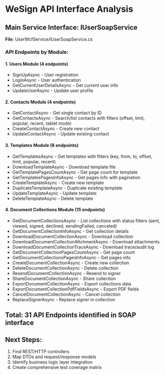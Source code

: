 # WeSign API Interface Analysis

## Main Service Interface: IUserSoapService
**File**: UserWcfService/IUserSoapService.cs

### API Endpoints by Module:

#### 1. Users Module (4 endpoints)
- SignUpAsync - User registration
- LoginAsync - User authentication  
- GetCurrentUserDetailsAsync - Get current user info
- UpdateUserAsync - Update user profile

#### 2. Contacts Module (4 endpoints)
- GetContactAsync - Get single contact by ID
- GetContactsAsync - Search/list contacts with filters (offset, limit, popular, recent, tablet mode)
- CreateContactAsync - Create new contact
- UpdateContactAsync - Update existing contact

#### 3. Templates Module (8 endpoints)
- GetTemplatesAsync - Get templates with filters (key, from, to, offset, limit, popular, recent)
- DownloadTemplateAsync - Download template file
- GetTemplatePagesCountAsync - Get page count for template
- GetTemplatesPagesInfoAsync - Get pages info with pagination
- CreateTemplateAsync - Create new template
- DuplicateTemplateAsync - Duplicate existing template
- UpdateTemplateAsync - Update template
- DeleteTemplateAsync - Delete template

#### 4. Document Collections Module (15 endpoints)
- GetDocumentCollectionsAsync - List collections with status filters (sent, viewed, signed, declined, sendingFailed, canceled)
- GetDocumentCollectionInfoAsync - Get collection details
- DownloadDocumentCollectionAsync - Download collection
- DownloadDocumentCollectionAttchmentAsync - Download attachments
- DownloadDocumentCollectionTraceAsync - Download trace/audit log
- GetDocumentCollectionPagesCountAsync - Get page count
- GetDocumentCollectionsPagesInfoAsync - Get pages info
- CreateDocumentCollectionAsync - Create new collection
- DeleteDocumentCollectionAsync - Delete collection
- ResendDocumentCollectionAsync - Resend to signer
- ShareDocumentCollectionAsync - Share collection
- ExportDocumentCollectionAsync - Export collections data
- ExportDocumentCollectionPdfFieldsAsync - Export PDF fields
- CancelDocumentCollectionAsync - Cancel collection
- ReplaceSignerAsync - Replace signer in collection

## Total: 31 API Endpoints identified in SOAP interface

## Next Steps:
1. Find REST/HTTP controllers
2. Map DTOs and request/response models
3. Identify business logic layer integration
4. Create comprehensive test coverage matrix